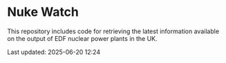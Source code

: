 # Nuke Watch

This repository includes code for retrieving the latest information available on the output of EDF nuclear power plants in the UK.

Last updated: 2025-06-20 12:24